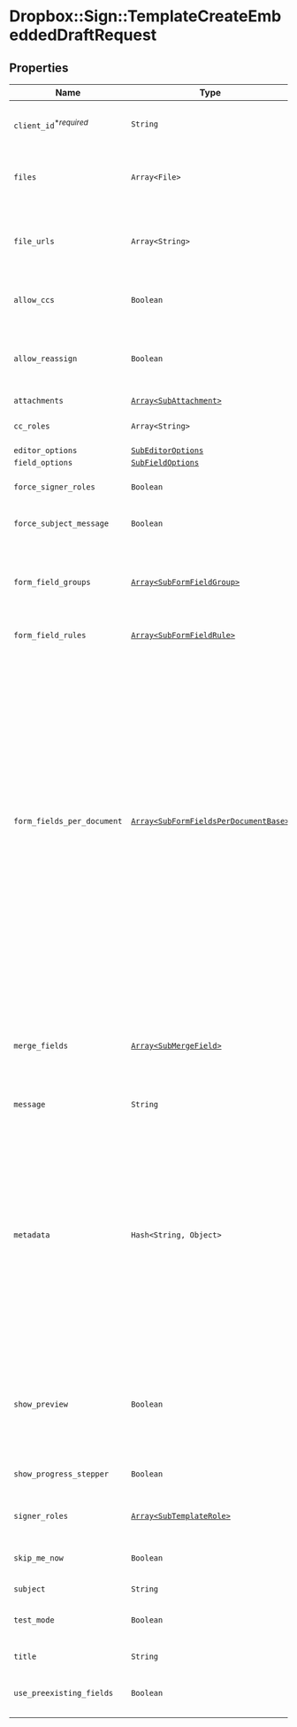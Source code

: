 # Dropbox::Sign::TemplateCreateEmbeddedDraftRequest



## Properties

| Name | Type | Description | Notes |
| ---- | ---- | ----------- | ----- |
| `client_id`<sup>*_required_</sup> | ```String``` |  Client id of the app you&#39;re using to create this draft. Used to apply the branding and callback url defined for the app.  |  |
| `files` | ```Array<File>``` |  Use `files[]` to indicate the uploaded file(s) to send for signature.<br><br>This endpoint requires either **files** or **file_urls[]**, but not both.  |  |
| `file_urls` | ```Array<String>``` |  Use `file_urls[]` to have Dropbox Sign download the file(s) to send for signature.<br><br>This endpoint requires either **files** or **file_urls[]**, but not both.  |  |
| `allow_ccs` | ```Boolean``` |  This allows the requester to specify whether the user is allowed to provide email addresses to CC when creating a template.  |  [default to true] |
| `allow_reassign` | ```Boolean``` |  Allows signers to reassign their signature requests to other signers if set to `true`. Defaults to `false`.<br><br>**Note**: Only available for Premium plan and higher.  |  [default to false] |
| `attachments` | [```Array<SubAttachment>```](SubAttachment.md) |  A list describing the attachments  |  |
| `cc_roles` | ```Array<String>``` |  The CC roles that must be assigned when using the template to send a signature request  |  |
| `editor_options` | [```SubEditorOptions```](SubEditorOptions.md) |    |  |
| `field_options` | [```SubFieldOptions```](SubFieldOptions.md) |    |  |
| `force_signer_roles` | ```Boolean``` |  Provide users the ability to review/edit the template signer roles.  |  [default to false] |
| `force_subject_message` | ```Boolean``` |  Provide users the ability to review/edit the template subject and message.  |  [default to false] |
| `form_field_groups` | [```Array<SubFormFieldGroup>```](SubFormFieldGroup.md) |  Group information for fields defined in `form_fields_per_document`. String-indexed JSON array with `group_label` and `requirement` keys. `form_fields_per_document` must contain fields referencing a group defined in `form_field_groups`.  |  |
| `form_field_rules` | [```Array<SubFormFieldRule>```](SubFormFieldRule.md) |  Conditional Logic rules for fields defined in `form_fields_per_document`.  |  |
| `form_fields_per_document` | [```Array<SubFormFieldsPerDocumentBase>```](SubFormFieldsPerDocumentBase.md) |  The fields that should appear on the document, expressed as an array of objects. (For more details you can read about it here: [Using Form Fields per Document](/docs/openapi/form-fields-per-document).)<br><br>**NOTE**: Fields like **text**, **dropdown**, **checkbox**, **radio**, and **hyperlink** have additional required and optional parameters. Check out the list of [additional parameters](/api/reference/constants/#form-fields-per-document) for these field types.<br><br>* Text Field use `SubFormFieldsPerDocumentText`<br>* Dropdown Field use `SubFormFieldsPerDocumentDropdown`<br>* Hyperlink Field use `SubFormFieldsPerDocumentHyperlink`<br>* Checkbox Field use `SubFormFieldsPerDocumentCheckbox`<br>* Radio Field use `SubFormFieldsPerDocumentRadio`<br>* Signature Field use `SubFormFieldsPerDocumentSignature`<br>* Date Signed Field use `SubFormFieldsPerDocumentDateSigned`<br>* Initials Field use `SubFormFieldsPerDocumentInitials`<br>* Text Merge Field use `SubFormFieldsPerDocumentTextMerge`<br>* Checkbox Merge Field use `SubFormFieldsPerDocumentCheckboxMerge`  |  |
| `merge_fields` | [```Array<SubMergeField>```](SubMergeField.md) |  Add merge fields to the template. Merge fields are placed by the user creating the template and used to pre-fill data by passing values into signature requests with the `custom_fields` parameter. If the signature request using that template *does not* pass a value into a merge field, then an empty field remains in the document.  |  |
| `message` | ```String``` |  The default template email message.  |  |
| `metadata` | ```Hash<String, Object>``` |  Key-value data that should be attached to the signature request. This metadata is included in all API responses and events involving the signature request. For example, use the metadata field to store a signer&#39;s order number for look up when receiving events for the signature request.<br><br>Each request can include up to 10 metadata keys (or 50 nested metadata keys), with key names up to 40 characters long and values up to 1000 characters long.<br><br>**NOTE**: If the metadata value uses brackets (`[]`) or curly braces (`{}`), the value will be considered a JSON and will be stored as such. To store the value as a string, use the escape (`\`) character before the opeing bracket or curly brace.  |  |
| `show_preview` | ```Boolean``` |  This allows the requester to enable the editor/preview experience.<br><br>- `show_preview&#x3D;true`: Allows requesters to enable the editor/preview experience. - `show_preview&#x3D;false`: Allows requesters to disable the editor/preview experience.  |  [default to false] |
| `show_progress_stepper` | ```Boolean``` |  When only one step remains in the signature request process and this parameter is set to `false` then the progress stepper will be hidden.  |  [default to true] |
| `signer_roles` | [```Array<SubTemplateRole>```](SubTemplateRole.md) |  An array of the designated signer roles that must be specified when sending a SignatureRequest using this Template.  |  |
| `skip_me_now` | ```Boolean``` |  Disables the &quot;Me (Now)&quot; option for the person preparing the document. Does not work with type `send_document`. Defaults to `false`.  |  [default to false] |
| `subject` | ```String``` |  The template title (alias).  |  |
| `test_mode` | ```Boolean``` |  Whether this is a test, the signature request created from this draft will not be legally binding if set to `true`. Defaults to `false`.  |  [default to false] |
| `title` | ```String``` |  The title you want to assign to the SignatureRequest.  |  |
| `use_preexisting_fields` | ```Boolean``` |  Enable the detection of predefined PDF fields by setting the `use_preexisting_fields` to `true` (defaults to disabled, or `false`).  |  [default to false] |


